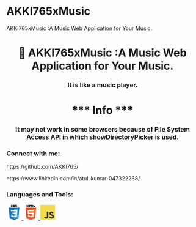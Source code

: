 # AKKI765xMusic
AKKI765xMusic :A Music Web Application for Your Music.


<h1 align="center">🎼 AKKI765xMusic :A Music Web Application for Your Music.</h1>
<h3 align="center">It is like a music player.</h3>

<h1 align="center">*** Info ***</h1>
<h3 align="center">It may not work in some browsers because of File System Access API in which
showDirectoryPicker is used.</h3>

<h3 align="left">Connect with me:</h3>
<p align="left">https://github.com/AKKI765/</p>
<p align="left">https://www.linkedin.com/in/atul-kumar-047322268/</p>

<h3 align="left">Languages and Tools:</h3>
<p align="left"> <a href="https://www.w3schools.com/css/" target="_blank" rel="noreferrer"> <img src="https://raw.githubusercontent.com/devicons/devicon/master/icons/css3/css3-original-wordmark.svg" alt="css3" width="40" height="40"/> </a> <a href="https://www.w3.org/html/" target="_blank" rel="noreferrer"> <img src="https://raw.githubusercontent.com/devicons/devicon/master/icons/html5/html5-original-wordmark.svg" alt="html5" width="40" height="40"/> </a> <a href="https://developer.mozilla.org/en-US/docs/Web/JavaScript" target="_blank" rel="noreferrer"> <img src="https://raw.githubusercontent.com/devicons/devicon/master/icons/javascript/javascript-original.svg" alt="javascript" width="40" height="40"/> </a> </p>
